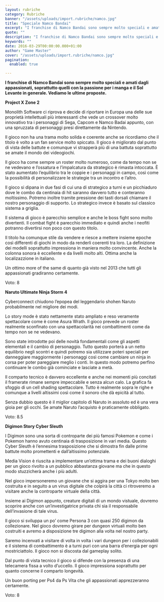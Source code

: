 ```yaml
---
layout: rubriche
category: Rubriche
banner: "/assets/uploads/import.rubriche/namco.jpg"
title: "Speciale Namco Bandai"
excerpt: "I franchise di Namco Bandai sono sempre molto speciali e amati dagli appassionati, soprattutto quelli con la passione per i manga e il Sol Levante in generale. Vediamo le ultime proposte. Project X Zone 2 Monolith Software ci riprova e decide di riportare in Europa una delle sue proprietà intellettuali più interessanti che vede un [&hellip"
quote: ""
description: "I franchise di Namco Bandai sono sempre molto speciali e amati dagli appassionati, soprattutto quelli con la passione per i manga e il Sol Levante in generale. Vediamo le ultime proposte. Project X Zone 2 Monolith Software ci riprova e decide di riportare in Europa una delle sue proprietà intellettuali più interessanti che vede un [&hellip"
keywords: ""
date: 2016-03-29T00:00:00.000+01:00
author: "Game Master"
cover: "/assets/uploads/import.rubriche/namco.jpg"
pagination:
  enabled: true

---
```


**I franchise di Namco Bandai sono sempre molto speciali e amati dagli appassionati, soprattutto quelli con la passione per i manga e il Sol Levante in generale. Vediamo le ultime proposte.**

 **Project X Zone 2**

Monolith Software ci riprova e decide di riportare in Europa una delle sue proprietà intellettuali più interessanti che vede un crossover molto innovativo tra i personaggi di Sega, Capcom e Namco Badai appunto, con una spruzzata di personaggi presi direttamente da Nintendo.

Il gioco non ha una trama molto solida e coerente anche se ricordiamo che il titolo è volto a un fan service molto spiccato. Il gioco è migliorato dal punto di vista delle battute e comunque vi strapperà più di una battuta soprattutto se amate il mondo dei videogiochi.

Il gioco ha come sempre un roster molto numeroso, come da tempo non se ne vedevano e l’ossatura e l’impalcatura da strategico è rimasta intoccata. È stato aumentato l’equilibrio tra le coppie e i personaggi in campo, così come la possibilità di personalizzare le strategie tra un incontro e l’altro.

Il gioco si dipana in due fasi di cui una di strategico a turni e un picchiaduro dove le combo da centinaia di hit saranno davvero tutto e conteranno moltissimo. Potremo inoltre tramite pressione dei tasti dorsali chiamare il nostro personaggio di supporto. Lo strategico invece è basato sul classico sistema a griglia.

Il sistema di gioco è parecchio semplice e anche le boss fight sono molto divertenti. Il combat fight è parecchio immediato e quindi anche i neofiti potranno divertirsi non poco con questo titolo.

Il titolo ha comunque stile da vendere e riesce a mettere insieme epoche così differenti di giochi in modo da renderli coerenti tra loro. La definizione dei modelli soprattutto impressiona in maniera molto convincente. Anche la colonna sonora è eccellente e da livelli molto alti. Ottima anche la localizazzione in italiano.

Un ottimo more of the same di quanto già visto nel 2013 che tutti gli appassionati gradiranno certamente.

Voto: 8

**Naruto Ultimate Ninja Storm 4**

Cyberconnect chiudono l’epopea del leggendario shohen Naruto probabilmente nel migliore dei modi.

Lo story mode è stato nettamente stato ampliato e reso veramente spettacolare come è come Asura Wrath. Il gioco prevede un roster realmente sconfinato con una spettacolarità nei combattimenti come da tempo non se ne vedevano.

Sono state introdotte poi delle novità fondamentali come gli aspetti elementali e il cambio di personaggio. Tutto questo porterà a un netto equilibrio negli scontri e quindi potremo sia utilizzare poteri speciali per danneggiare maggiormente i personaggi così come cambiare un ninja in corsa per poter pareggiare meglio i conti. In questo modo potremo perfino continuare le combo già cominciate e lasciate a metà.

Il comparto tecnico è davvero eccellente e anche nei momenti più concitati il framerate rimane sempre impeccabile e senza alcun calo. La grafica fa sfoggio di un cell shading spettacolare. Tutto è realmente sopra le righe e comunque a livelli altissimi così come il sonoro che dà epicità al tutto.

Senza dubbio questo è il miglior capitolo di Naruto in assoluto ed è una vera gioia per gli occhi. Se amate Naruto l’acquisto è praticamente obbligato.

Voto: 8.5

**Digimon Story Cyber Sleuth**

I Digimon sono una sorta di controparte dei più famosi Pokemon e come i Pokemon hanno avuto centinaia di trasposizione in vari media. Questo Cyber Sleuth è l’ennesima trasposizione che si dimostra fin dalle prime battute molto promettenti e dall’altissimo potenziale.

Media Vision è riuscita a implementare un’ottima trama e dei buoni dialoghi per un gioco rivolto a un pubblico abbastanza giovane ma che in questo modo stuzzicherà anche i più adulti.

Nel gioco impersoneremo un giovane che si aggira per una Tokyo molto ben costruita e in seguito a un virus digitale che colpirà la città ci ritroveremo a visitare anche la controparte virtuale della città.

Insieme ai Digimon appunto, creature digitali di un mondo vistuale, dovremo scoprire anche con un’investigatrice privata chi sia il responsabile dell’invasione di tale virus.

Il gioco si sviluppa un po’ come Persona 3 con quasi 250 digimon da collezionare. Nel gioco dovremo girare per dungeon virtuali molto ben costruiti e avremo a disposizione tre digimon alla volta nel nostro party.

Saremo incenvati a visitare di volta in volta i vari dungeon per i collezionabili e il sistema di combattimento è a turni puri con una barra d’energia per ogni mostriciattolo. Il gioco non si discosta dal gameplay solito.

Dal punto di vista tecnico il gioco si difende con la presenza di una telecamera fissa a volto d’uccello. Il gioco impressiona soprattutto per quanto concerne il comparto longevità.

Un buon porting per Ps4 da Ps Vita che gli appassionati apprezzeranno certamente.

Voto: 8